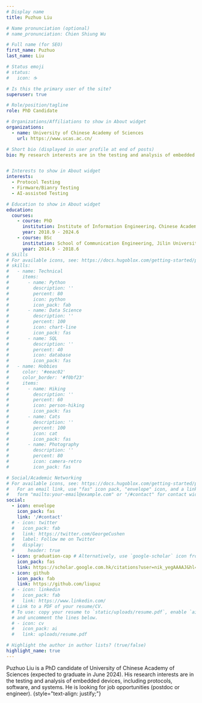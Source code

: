 ```yaml
---
# Display name
title: Puzhuo Liu

# Name pronunciation (optional)
# name_pronunciation: Chien Shiung Wu

# Full name (for SEO)
first_name: Puzhuo 
last_name: Liu

# Status emoji
# status:
#   icon: ☕️

# Is this the primary user of the site?
superuser: true

# Role/position/tagline
role: PhD Candidate

# Organizations/Affiliations to show in About widget
organizations:
  - name: University of Chinese Academy of Sciences
    url: https://www.ucas.ac.cn/

# Short bio (displayed in user profile at end of posts)
bio: My research interests are in the testing and analysis of embedded devices, including protocols, software, and systems.


# Interests to show in About widget
interests:
  - Protocol Testing
  - Firmware/Bianry Testing
  - AI-assisted Testing

# Education to show in About widget
education:
  courses:
    - course: PhD
      institution: Institute of Information Engineering，Chinese Academy of Sciences; School of Cyberspace Security, University of Chinese Academy of Sciences
      year: 2018.9 - 2024.6
    - course: BSc
      institution: School of Communication Engineering, Jilin University
      year: 2014.9 - 2018.6
# Skills
# For available icons, see: https://docs.hugoblox.com/getting-started/page-builder/#icons
# skills:
#   - name: Technical
#     items:
#       - name: Python
#         description: ''
#         percent: 80
#         icon: python
#         icon_pack: fab
#       - name: Data Science
#         description: ''
#         percent: 100
#         icon: chart-line
#         icon_pack: fas
#       - name: SQL
#         description: ''
#         percent: 40
#         icon: database
#         icon_pack: fas
#   - name: Hobbies
#     color: '#eeac02'
#     color_border: '#f0bf23'
#     items:
#       - name: Hiking
#         description: ''
#         percent: 60
#         icon: person-hiking
#         icon_pack: fas
#       - name: Cats
#         description: ''
#         percent: 100
#         icon: cat
#         icon_pack: fas
#       - name: Photography
#         description: ''
#         percent: 80
#         icon: camera-retro
#         icon_pack: fas

# Social/Academic Networking
# For available icons, see: https://docs.hugoblox.com/getting-started/page-builder/#icons
#   For an email link, use "fas" icon pack, "envelope" icon, and a link in the
#   form "mailto:your-email@example.com" or "/#contact" for contact widget.
social:
  - icon: envelope
    icon_pack: fas
    link: '/#contact'
  # - icon: twitter
  #   icon_pack: fab
  #   link: https://twitter.com/GeorgeCushen
  #   label: Follow me on Twitter
  #   display:
  #     header: true
  - icon: graduation-cap # Alternatively, use `google-scholar` icon from `ai` icon pack
    icon_pack: fas
    link: https://scholar.google.com.hk/citations?user=nik_yegAAAAJ&hl=zh-CN
  - icon: github
    icon_pack: fab
    link: https://github.com/liupuz
  # - icon: linkedin
  #   icon_pack: fab
  #   link: https://www.linkedin.com/
  # Link to a PDF of your resume/CV.
  # To use: copy your resume to `static/uploads/resume.pdf`, enable `ai` icons in `params.yaml`,
  # and uncomment the lines below.
  # - icon: cv
  #   icon_pack: ai
  #   link: uploads/resume.pdf

# Highlight the author in author lists? (true/false)
highlight_name: true
---
```


Puzhuo Liu is a PhD candidate of  University of Chinese Academy of Sciences (expected to graduate in June 2024). 
His research interests are in the testing and analysis of embedded devices, including protocols, software, and systems.
He is looking for job opportunities (postdoc or engineer).
{style="text-align: justify;"}
